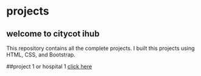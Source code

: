 #  projects

##  welcome to citycot ihub  
This repository contains all the complete projects.
I built this projects using HTML, CSS, and Bootstrap.

##project 1 or hospital 1
[click here](https://github.com/poqor-adnaan10/citycot-Ihub/tree/main/Hospital.1)
